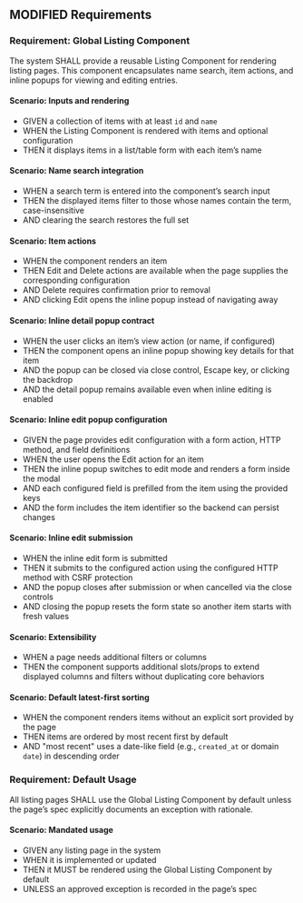 ## MODIFIED Requirements

### Requirement: Global Listing Component
The system SHALL provide a reusable Listing Component for rendering listing pages. This component encapsulates name search, item actions, and inline popups for viewing and editing entries.

#### Scenario: Inputs and rendering
- GIVEN a collection of items with at least `id` and `name`
- WHEN the Listing Component is rendered with items and optional configuration
- THEN it displays items in a list/table form with each item’s name

#### Scenario: Name search integration
- WHEN a search term is entered into the component’s search input
- THEN the displayed items filter to those whose names contain the term, case-insensitive
- AND clearing the search restores the full set

#### Scenario: Item actions
- WHEN the component renders an item
- THEN Edit and Delete actions are available when the page supplies the corresponding configuration
- AND Delete requires confirmation prior to removal
- AND clicking Edit opens the inline popup instead of navigating away

#### Scenario: Inline detail popup contract
- WHEN the user clicks an item’s view action (or name, if configured)
- THEN the component opens an inline popup showing key details for that item
- AND the popup can be closed via close control, Escape key, or clicking the backdrop
- AND the detail popup remains available even when inline editing is enabled

#### Scenario: Inline edit popup configuration
- GIVEN the page provides edit configuration with a form action, HTTP method, and field definitions
- WHEN the user opens the Edit action for an item
- THEN the inline popup switches to edit mode and renders a form inside the modal
- AND each configured field is prefilled from the item using the provided keys
- AND the form includes the item identifier so the backend can persist changes

#### Scenario: Inline edit submission
- WHEN the inline edit form is submitted
- THEN it submits to the configured action using the configured HTTP method with CSRF protection
- AND the popup closes after submission or when cancelled via the close controls
- AND closing the popup resets the form state so another item starts with fresh values

#### Scenario: Extensibility
- WHEN a page needs additional filters or columns
- THEN the component supports additional slots/props to extend displayed columns and filters without duplicating core behaviors

#### Scenario: Default latest-first sorting
- WHEN the component renders items without an explicit sort provided by the page
- THEN items are ordered by most recent first by default
- AND "most recent" uses a date-like field (e.g., `created_at` or domain `date`) in descending order

### Requirement: Default Usage
All listing pages SHALL use the Global Listing Component by default unless the page’s spec explicitly documents an exception with rationale.

#### Scenario: Mandated usage
- GIVEN any listing page in the system
- WHEN it is implemented or updated
- THEN it MUST be rendered using the Global Listing Component by default
- UNLESS an approved exception is recorded in the page’s spec

